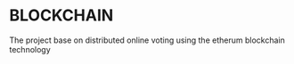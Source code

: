 ﻿# BLOCKCHAIN
The project base on distributed online voting using the etherum blockchain technology 

